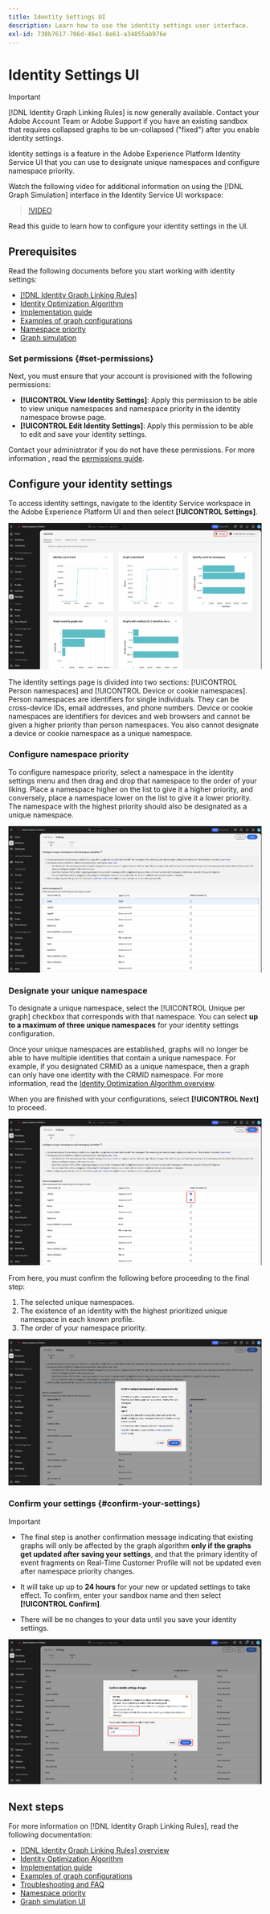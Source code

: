 ```yaml
---
title: Identity Settings UI
description: Learn how to use the identity settings user interface.
exl-id: 738b7617-706d-46e1-8e61-a34855ab976e
---
```

# Identity Settings UI

>[!IMPORTANT]
>
>[!DNL Identity Graph Linking Rules] is now generally available. Contact your Adobe Account Team or Adobe Support if you have an existing sandbox that requires collapsed graphs to be un-collapsed ("fixed") after you enable identity settings.

Identity settings is a feature in the Adobe Experience Platform Identity Service UI that you can use to designate unique namespaces and configure namespace priority.

Watch the following video for additional information on using the [!DNL Graph Simulation] interface in the Identity Service UI workspace:

>[!VIDEO](https://video.tv.adobe.com/v/3458487/?learn=on&enablevpops)

Read this guide to learn how to configure your identity settings in the UI.

## Prerequisites 

Read the following documents before you start working with identity settings:

* [[!DNL Identity Graph Linking Rules]](./overview.md)
* [Identity Optimization Algorithm](./identity-optimization-algorithm.md)
* [Implementation guide](./implementation-guide.md)
* [Examples of graph configurations](./example-configurations.md)
* [Namespace priority](./namespace-priority.md)
* [Graph simulation](./graph-simulation.md)

### Set permissions {#set-permissions}

Next, you must ensure that your account is provisioned with the following permissions:

* **[!UICONTROL View Identity Settings]**: Apply this permission to be able to view unique namespaces and namespace priority in the identity namespace browse page.
* **[!UICONTROL Edit Identity Settings]**: Apply this permission to be able to edit and save your identity settings.

Contact your administrator if you do not have these permissions. For more information , read the [permissions guide](../../access-control/abac/ui/permissions.md).

## Configure your identity settings

To access identity settings, navigate to the Identity Service workspace in the Adobe Experience Platform UI and then select **[!UICONTROL Settings]**.

![The identity dashboard interface with the "Settings" button selected.](../images/rules/dashboard.png)

The identity settings page is divided into two sections: [!UICONTROL Person namespaces] and [!UICONTROL Device or cookie namespaces]. Person namespaces are identifiers for single individuals. They can be cross-device IDs, email addresses, and phone numbers. Device or cookie namespaces are identifiers for devices and web browsers and cannot be given a higher priority than person namespaces. You also cannot designate a device or cookie namespace as a unique namespace.

### Configure namespace priority

To configure namespace priority, select a namespace in the identity settings menu and then drag and drop that namespace to the order of your liking. Place a namespace higher on the list to give it a higher priority, and conversely, place a namespace lower on the list to give it a lower priority. The namespace with the highest priority should also be designated as a unique namespace.

![The identities settings workspace with a person namespace highlighted.](../images/rules/namespace-priority.png)

### Designate your unique namespace

To designate a unique namespace, select the [!UICONTROL Unique per graph] checkbox that corresponds with that namespace. You can select **up to a maximum of three unique namespaces** for your identity settings configuration.

Once your unique namespaces are established, graphs will no longer be able to have multiple identities that contain a unique namespace. For example, if you designated CRMID as a unique namespace, then a graph can only have one identity with the CRMID namespace. For more information, read the [Identity Optimization Algorithm overview](./identity-optimization-algorithm.md#unique-namespace).

When you are finished with your configurations, select **[!UICONTROL Next]** to proceed.

![Two namespaces selected and defined as unique.](../images/rules/unique-namespace.png)

From here, you must confirm the following before proceeding to the final step:

1. The selected unique namespaces.
2. The existence of an identity with the highest prioritized unique namespace in each known profile.
3. The order of your namespace priority.

![A confirmation window with the "confirm" button selected.](../images/rules/confirmation.png)

### Confirm your settings {#confirm-your-settings}

>[!IMPORTANT]
>
>* The final step is another confirmation message indicating that existing graphs will only be affected by the graph algorithm **only if the graphs get updated after saving your settings**, and that the primary identity of event fragments on Real-Time Customer Profile will not be updated even after namespace priority changes.
>
>* It will take up up to  **24 hours** for your new or updated settings to take effect. To confirm, enter your sandbox name and then select **[!UICONTROL Confirm]**. 
>
>* There will be no changes to your data until you save your identity settings.

![The confirmation window that displays a warning about a six-hour delay before configurations get processed.](../images/rules/complete.png)

## Next steps

For more information on [!DNL Identity Graph Linking Rules], read the following documentation:

* [[!DNL Identity Graph Linking Rules] overview](./overview.md)
* [Identity Optimization Algorithm](./identity-optimization-algorithm.md)
* [Implementation guide](./implementation-guide.md)
* [Examples of graph configurations](./example-configurations.md)
* [Troubleshooting and FAQ](./troubleshooting.md)
* [Namespace priority](./namespace-priority.md)
* [Graph simulation UI](./graph-simulation.md)